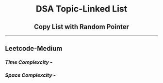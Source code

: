 <h1 align="center">DSA Topic-Linked List</h1>
<h2 align="center"><a href="https://leetcode.com/problems/copy-list-with-random-pointer/"></a>Copy List with Random Pointer</h2>
<hr>
<h2>Leetcode-Medium</h2>
<h3><em>Time Complexcity - </em><strong></strong></h3>
<h3><em>Space Complexcity - </em><strong></strong></h3>
